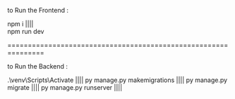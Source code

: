 to Run the Frontend :

npm i  ||||   
npm run dev


===============================================================

to Run the Backend :

.\venv\Scripts\Activate    ||||
py manage.py makemigrations     ||||
py manage.py migrate     ||||
py manage.py runserver     ||||
